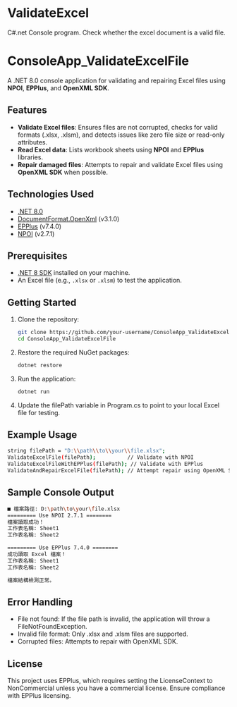 # ValidateExcel
C#.net Console program. Check whether the excel document is a valid file.

# ConsoleApp_ValidateExcelFile

A .NET 8.0 console application for validating and repairing Excel files using **NPOI**, **EPPlus**, and **OpenXML SDK**.


## Features

- **Validate Excel files**: Ensures files are not corrupted, checks for valid formats (.xlsx, .xlsm), and detects issues like zero file size or read-only attributes.
- **Read Excel data**: Lists workbook sheets using **NPOI** and **EPPlus** libraries.
- **Repair damaged files**: Attempts to repair and validate Excel files using **OpenXML SDK** when possible.


## Technologies Used

- [.NET 8.0](https://dotnet.microsoft.com/)
- [DocumentFormat.OpenXml](https://github.com/OfficeDev/Open-XML-SDK) (v3.1.0)
- [EPPlus](https://github.com/EPPlusSoftware/EPPlus) (v7.4.0)
- [NPOI](https://github.com/nissl-lab/npoi) (v2.7.1)


## Prerequisites

- [.NET 8 SDK](https://dotnet.microsoft.com/download/dotnet/8.0) installed on your machine.
- An Excel file (e.g., `.xlsx` or `.xlsm`) to test the application.


## Getting Started

1. Clone the repository:
   ```bash
   git clone https://github.com/your-username/ConsoleApp_ValidateExcelFile.git
   cd ConsoleApp_ValidateExcelFile
2. Restore the required NuGet packages:
   ```bash
   dotnet restore
3. Run the application:
   ```bash
   dotnet run
4. Update the filePath variable in Program.cs to point to your local Excel file for testing.
 

## Example Usage
  ```bash
string filePath = "D:\\path\\to\\your\\file.xlsx";
ValidateExcelFile(filePath);          // Validate with NPOI
ValidateExcelFileWithEPPlus(filePath); // Validate with EPPlus
ValidateAndRepairExcelFile(filePath); // Attempt repair using OpenXML SDK
```

## Sample Console Output
  ```bash
■ 檔案路徑: D:\path\to\your\file.xlsx
========= Use NPOI 2.7.1 ========
檔案讀取成功！
工作表名稱: Sheet1
工作表名稱: Sheet2

========= Use EPPlus 7.4.0 ========
成功讀取 Excel 檔案！
工作表名稱: Sheet1
工作表名稱: Sheet2

檔案結構檢測正常。
  ```

## Error Handling

+ File not found: If the file path is invalid, the application will throw a FileNotFoundException.
+ Invalid file format: Only .xlsx and .xlsm files are supported.
+ Corrupted files: Attempts to repair with OpenXML SDK.


## License
This project uses EPPlus, which requires setting the LicenseContext to NonCommercial unless you have a commercial license. Ensure compliance with EPPlus licensing.
